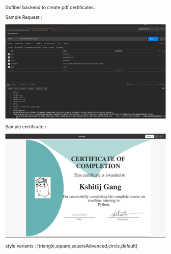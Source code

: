 Gofiber backend to create pdf certificates.

Sample Request :

![Sample Request](sampleRequest.png "Title")

Sample certificate :

![Sample Certificate](samplePdf.png "Title")

style variants : [triangle,square,squareAdvanced,circle,default]




